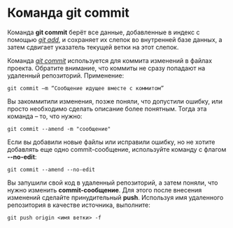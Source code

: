 # Команда git commit

Команда **git commit** берёт все данные, добавленные в индекс с помощью [*git add*](../articles/git_add.md), и сохраняет их слепок во внутренней базе данных, а затем сдвигает указатель текущей ветки на этот слепок.

Команда [*git commit*](../articles/git_commit) используется для коммита изменений в файлах проекта. Обратите внимание, что коммиты не сразу попадают на удаленный репозиторий. Применение:

`git commit –m “Сообщение идущее вместе с коммитом”`

Вы закоммитили изменения, позже поняли, что допустили ошибку, или просто необходимо сделать описание более понятным. Тогда эта команда – то, что нужно:

`git commit --amend -m "сообщение"`

Если вы добавили новые файлы или исправили ошибку, но не хотите добавлять еще одно commit-сообщение, используйте команду с флагом **--no-edit**:

`git commit --amend --no-edit`

Вы запушили свой код в удаленный репозиторий, а затем поняли, что нужно изменить **commit-сообщение**. Для этого после внесения изменений сделайте принудительный **push**. Используя имя удаленного репозитория в качестве источника, выполните:

`git push origin <имя ветки> -f`

